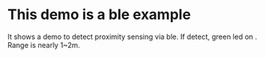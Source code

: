 # This demo is a ble example

 It shows a demo to detect proximity sensing via ble. If detect, green led on .
 Range is nearly 1~2m.

